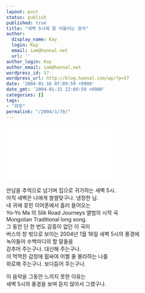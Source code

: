 ```yaml
---
layout: post
status: publish
published: true
title: "새벽 5시에 잘 어울리는 음악"
author:
  display_name: Kay
  login: Kay
  email: iam@hannal.net
  url: ''
author_login: Kay
author_email: iam@hannal.net
wordpress_id: 57
wordpress_url: http://blog.hannal.com/wp/?p=57
date: '2004-01-16 07:09:59 +0900'
date_gmt: '2004-01-15 22:09:59 +0900'
categories: []
tags:
- "희망"
permalink: "/2004/1/70/"
---
```

<p><embed src="/blog/download/Mongolian_traditional_long_song.wma" autostart="false" /></p>
<p>만남을 추억으로 넘기며 집으로 귀가하는 새벽 5시.<br />
아직 새벽은 나에게 쌀쌀맞구나. 냉정한 님.<br />
내 귀에 꽂힌 이어폰에서 흘러 들어오는<br />
Yo-Yo Ma 의 Silk Road Journeys 앨범의 시작 곡<br />
Mongolian Traditional long song.<br />
그 동안 단 한 번도 감흥이 없던 이 곡이<br />
버스의 창 밖으로 보이는 2004년 1월 16일 새벽 5시의 풍경에<br />
녹아들어 수백마디의 할 말들을<br />
감추어 주는구나. 대신해 주는구나.<br />
이 먹먹한 감정에 휩싸여 어쩔 줄 몰라하는 나를<br />
위로해 주는구나. 보다듬어 주는구나.</p>
<p>이 음악을 그동안 느끼지 못한 이유는<br />
새벽 5시의 풍경을 보며 듣지 않아서 그랬구나.</p>
